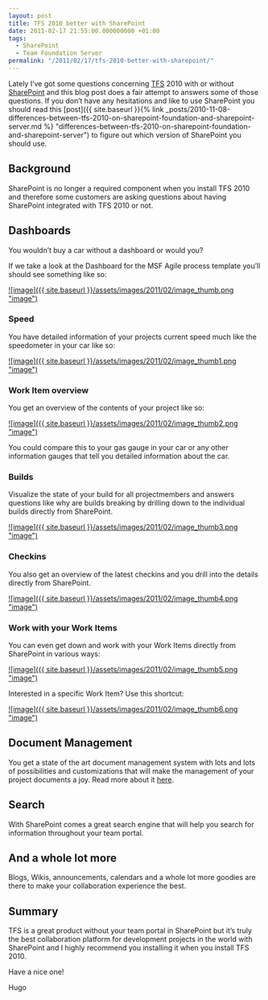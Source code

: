 ```yaml
---
layout: post
title: TFS 2010 better with SharePoint
date: 2011-02-17 21:55:00.000000000 +01:00
tags:
  - SharePoint
  - Team Foundation Server
permalink: "/2011/02/17/tfs-2010-better-with-sharepoint/"
---
```


Lately I’ve got some questions concerning [TFS](http://msdn.microsoft.com/en-us/vstudio/ff637362 "TFS") 2010 with or without [SharePoint](http://sharepoint.microsoft.com/en-us/Pages/default.aspx "SharePoint") and this blog post does a fair attempt to answers some of those questions. If you don’t have any hesitations and like to use SharePoint you should read this [post]({{ site.baseurl }}{% link _posts/2010-11-08-differences-between-tfs-2010-on-sharepoint-foundation-and-sharepoint-server.md %} "differences-between-tfs-2010-on-sharepoint-foundation-and-sharepoint-server") to figure out which version of SharePoint you should use.

## Background

SharePoint is no longer a required component when you install TFS 2010 and therefore some customers are asking questions about having SharePoint integrated with TFS 2010 or not.

## Dashboards

You wouldn’t buy a car without a dashboard or would you?

If we take a look at the Dashboard for the MSF Agile process template you’ll should see something like so:

[![image]({{ site.baseurl }}/assets/images/2011/02/image_thumb.png "image")](http://www.hugohaggmark.com/wp-content/uploads/2011/02/image.png)

###

### Speed

You have detailed information of your projects current speed much like the speedometer in your car like so:

[![image]({{ site.baseurl }}/assets/images/2011/02/image_thumb1.png "image")](http://www.hugohaggmark.com/wp-content/uploads/2011/02/image1.png)

###

### Work Item overview

You get an overview of the contents of your project like so:

[![image]({{ site.baseurl }}/assets/images/2011/02/image_thumb2.png "image")](http://www.hugohaggmark.com/wp-content/uploads/2011/02/image2.png)

You could compare this to your gas gauge in your car or any other information gauges that tell you detailed information about the car.

### Builds

Visualize the state of your build for all projectmembers and answers questions like why are builds breaking by drilling down to the individual builds directly from SharePoint.

[![image]({{ site.baseurl }}/assets/images/2011/02/image_thumb3.png "image")](http://www.hugohaggmark.com/wp-content/uploads/2011/02/image3.png)

### Checkins

You also get an overview of the latest checkins and you drill into the details directly from SharePoint.

[![image]({{ site.baseurl }}/assets/images/2011/02/image_thumb4.png "image")](http://www.hugohaggmark.com/wp-content/uploads/2011/02/image4.png)

### Work with your Work Items

You can even get down and work with your Work Items directly from SharePoint in various ways:

[![image]({{ site.baseurl }}/assets/images/2011/02/image_thumb5.png "image")](http://www.hugohaggmark.com/wp-content/uploads/2011/02/image5.png)

Interested in a specific Work Item? Use this shortcut:

[![image]({{ site.baseurl }}/assets/images/2011/02/image_thumb6.png "image")](http://www.hugohaggmark.com/wp-content/uploads/2011/02/image6.png)

## Document Management

You get a state of the art document management system with lots and lots of possibilities and customizations that will make the management of your project documents a joy. Read more about it [here](http://technet.microsoft.com/en-us/library/cc261933.aspx "Document management overview (SharePoint Server 2010)").

## Search

With SharePoint comes a great search engine that will help you search for information throughout your team portal.

## And a whole lot more

Blogs, Wikis, announcements, calendars and a whole lot more goodies are there to make your collaboration experience the best.

## Summary

TFS is a great product without your team portal in SharePoint but it’s truly the best collaboration platform for development projects in the world with SharePoint and I highly recommend you installing it when you install TFS 2010.

Have a nice one!

Hugo
